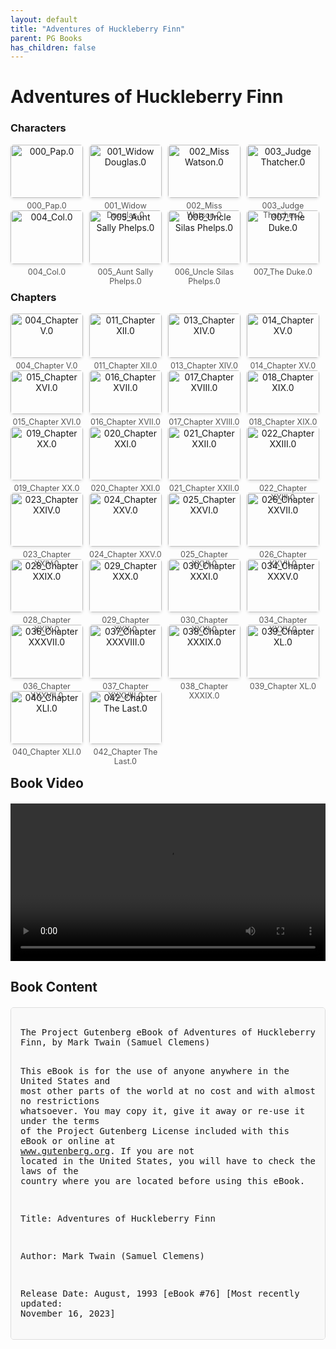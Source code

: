 ```yaml
---
layout: default
title: "Adventures of Huckleberry Finn"
parent: PG Books
has_children: false
---
```



<style>
.image-gallery {
  display: flex;
  flex-wrap: wrap;
  justify-content: space-between;
  margin-bottom: 20px;
}

.image-row {
  display: flex;
  justify-content: flex-start;
  width: 100%;
  margin-bottom: 20px;
}

.image-item {
  width: 23%;
  margin-right: 2%;
  text-align: center;
}

.image-item:last-child {
  margin-right: 0;
}

.image-item img {
  width: 100%;
  height: auto;
  object-fit: cover;
  border-radius: 5px;
  box-shadow: 0 2px 4px rgba(0,0,0,0.1);
}

.image-item p {
  margin-top: 5px;
  font-size: 0.9em;
  color: #555;
}

.video-container {
  margin: 20px 0;
}

.book-content {
  max-height: 500px;
  overflow-y: auto;
  padding: 15px;
  border: 1px solid #ddd;
  border-radius: 5px;
  background-color: #f9f9f9;
  font-family: monospace;
  white-space: pre-wrap;
  margin-top: 20px;
}
</style>


# Adventures of Huckleberry Finn

<h3>Characters</h3>
<div class="image-gallery">
<div class="image-row">
  <div class="image-item">
    <img src="../results/Adventures of Huckleberry Finn/characters/000_Pap.0.png" alt="000_Pap.0">
    <p>000_Pap.0</p>
  </div>
  <div class="image-item">
    <img src="../results/Adventures of Huckleberry Finn/characters/001_Widow Douglas.0.png" alt="001_Widow Douglas.0">
    <p>001_Widow Douglas.0</p>
  </div>
  <div class="image-item">
    <img src="../results/Adventures of Huckleberry Finn/characters/002_Miss Watson.0.png" alt="002_Miss Watson.0">
    <p>002_Miss Watson.0</p>
  </div>
  <div class="image-item">
    <img src="../results/Adventures of Huckleberry Finn/characters/003_Judge Thatcher.0.png" alt="003_Judge Thatcher.0">
    <p>003_Judge Thatcher.0</p>
  </div>
</div>
<div class="image-row">
  <div class="image-item">
    <img src="../results/Adventures of Huckleberry Finn/characters/004_Col.0.png" alt="004_Col.0">
    <p>004_Col.0</p>
  </div>
  <div class="image-item">
    <img src="../results/Adventures of Huckleberry Finn/characters/005_Aunt Sally Phelps.0.png" alt="005_Aunt Sally Phelps.0">
    <p>005_Aunt Sally Phelps.0</p>
  </div>
  <div class="image-item">
    <img src="../results/Adventures of Huckleberry Finn/characters/006_Uncle Silas Phelps.0.png" alt="006_Uncle Silas Phelps.0">
    <p>006_Uncle Silas Phelps.0</p>
  </div>
  <div class="image-item">
    <img src="../results/Adventures of Huckleberry Finn/characters/007_The Duke.0.png" alt="007_The Duke.0">
    <p>007_The Duke.0</p>
  </div>
</div>
</div>

<h3>Chapters</h3>
<div class="image-gallery">
<div class="image-row">
  <div class="image-item">
    <img src="../results/Adventures of Huckleberry Finn/chapters/004_Chapter V.0.png" alt="004_Chapter V.0">
    <p>004_Chapter V.0</p>
  </div>
  <div class="image-item">
    <img src="../results/Adventures of Huckleberry Finn/chapters/011_Chapter XII.0.png" alt="011_Chapter XII.0">
    <p>011_Chapter XII.0</p>
  </div>
  <div class="image-item">
    <img src="../results/Adventures of Huckleberry Finn/chapters/013_Chapter XIV.0.png" alt="013_Chapter XIV.0">
    <p>013_Chapter XIV.0</p>
  </div>
  <div class="image-item">
    <img src="../results/Adventures of Huckleberry Finn/chapters/014_Chapter XV.0.png" alt="014_Chapter XV.0">
    <p>014_Chapter XV.0</p>
  </div>
</div>
<div class="image-row">
  <div class="image-item">
    <img src="../results/Adventures of Huckleberry Finn/chapters/015_Chapter XVI.0.png" alt="015_Chapter XVI.0">
    <p>015_Chapter XVI.0</p>
  </div>
  <div class="image-item">
    <img src="../results/Adventures of Huckleberry Finn/chapters/016_Chapter XVII.0.png" alt="016_Chapter XVII.0">
    <p>016_Chapter XVII.0</p>
  </div>
  <div class="image-item">
    <img src="../results/Adventures of Huckleberry Finn/chapters/017_Chapter XVIII.0.png" alt="017_Chapter XVIII.0">
    <p>017_Chapter XVIII.0</p>
  </div>
  <div class="image-item">
    <img src="../results/Adventures of Huckleberry Finn/chapters/018_Chapter XIX.0.png" alt="018_Chapter XIX.0">
    <p>018_Chapter XIX.0</p>
  </div>
</div>
<div class="image-row">
  <div class="image-item">
    <img src="../results/Adventures of Huckleberry Finn/chapters/019_Chapter XX.0.png" alt="019_Chapter XX.0">
    <p>019_Chapter XX.0</p>
  </div>
  <div class="image-item">
    <img src="../results/Adventures of Huckleberry Finn/chapters/020_Chapter XXI.0.png" alt="020_Chapter XXI.0">
    <p>020_Chapter XXI.0</p>
  </div>
  <div class="image-item">
    <img src="../results/Adventures of Huckleberry Finn/chapters/021_Chapter XXII.0.png" alt="021_Chapter XXII.0">
    <p>021_Chapter XXII.0</p>
  </div>
  <div class="image-item">
    <img src="../results/Adventures of Huckleberry Finn/chapters/022_Chapter XXIII.0.png" alt="022_Chapter XXIII.0">
    <p>022_Chapter XXIII.0</p>
  </div>
</div>
<div class="image-row">
  <div class="image-item">
    <img src="../results/Adventures of Huckleberry Finn/chapters/023_Chapter XXIV.0.png" alt="023_Chapter XXIV.0">
    <p>023_Chapter XXIV.0</p>
  </div>
  <div class="image-item">
    <img src="../results/Adventures of Huckleberry Finn/chapters/024_Chapter XXV.0.png" alt="024_Chapter XXV.0">
    <p>024_Chapter XXV.0</p>
  </div>
  <div class="image-item">
    <img src="../results/Adventures of Huckleberry Finn/chapters/025_Chapter XXVI.0.png" alt="025_Chapter XXVI.0">
    <p>025_Chapter XXVI.0</p>
  </div>
  <div class="image-item">
    <img src="../results/Adventures of Huckleberry Finn/chapters/026_Chapter XXVII.0.png" alt="026_Chapter XXVII.0">
    <p>026_Chapter XXVII.0</p>
  </div>
</div>
<div class="image-row">
  <div class="image-item">
    <img src="../results/Adventures of Huckleberry Finn/chapters/028_Chapter XXIX.0.png" alt="028_Chapter XXIX.0">
    <p>028_Chapter XXIX.0</p>
  </div>
  <div class="image-item">
    <img src="../results/Adventures of Huckleberry Finn/chapters/029_Chapter XXX.0.png" alt="029_Chapter XXX.0">
    <p>029_Chapter XXX.0</p>
  </div>
  <div class="image-item">
    <img src="../results/Adventures of Huckleberry Finn/chapters/030_Chapter XXXI.0.png" alt="030_Chapter XXXI.0">
    <p>030_Chapter XXXI.0</p>
  </div>
  <div class="image-item">
    <img src="../results/Adventures of Huckleberry Finn/chapters/034_Chapter XXXV.0.png" alt="034_Chapter XXXV.0">
    <p>034_Chapter XXXV.0</p>
  </div>
</div>
<div class="image-row">
  <div class="image-item">
    <img src="../results/Adventures of Huckleberry Finn/chapters/036_Chapter XXXVII.0.png" alt="036_Chapter XXXVII.0">
    <p>036_Chapter XXXVII.0</p>
  </div>
  <div class="image-item">
    <img src="../results/Adventures of Huckleberry Finn/chapters/037_Chapter XXXVIII.0.png" alt="037_Chapter XXXVIII.0">
    <p>037_Chapter XXXVIII.0</p>
  </div>
  <div class="image-item">
    <img src="../results/Adventures of Huckleberry Finn/chapters/038_Chapter XXXIX.0.png" alt="038_Chapter XXXIX.0">
    <p>038_Chapter XXXIX.0</p>
  </div>
  <div class="image-item">
    <img src="../results/Adventures of Huckleberry Finn/chapters/039_Chapter XL.0.png" alt="039_Chapter XL.0">
    <p>039_Chapter XL.0</p>
  </div>
</div>
<div class="image-row">
  <div class="image-item">
    <img src="../results/Adventures of Huckleberry Finn/chapters/040_Chapter XLI.0.png" alt="040_Chapter XLI.0">
    <p>040_Chapter XLI.0</p>
  </div>
  <div class="image-item">
    <img src="../results/Adventures of Huckleberry Finn/chapters/042_Chapter The Last.0.png" alt="042_Chapter The Last.0">
    <p>042_Chapter The Last.0</p>
  </div>
</div>
</div>

<h2>Book Video</h2>
<div class="video-container">
  <video controls width="100%">
    <source src="../videos/Adventures of Huckleberry Finn.mp4" type="video/mp4">
    Your browser does not support the video tag.
  </video>
</div>


## Book Content

<div class="book-content">
﻿The Project Gutenberg eBook of Adventures of Huckleberry Finn, by Mark Twain (Samuel Clemens)

This eBook is for the use of anyone anywhere in the United States and
most other parts of the world at no cost and with almost no restrictions
whatsoever. You may copy it, give it away or re-use it under the terms
of the Project Gutenberg License included with this eBook or online at
www.gutenberg.org. If you are not located in the United States, you
will have to check the laws of the country where you are located before
using this eBook.

Title: Adventures of Huckleberry Finn

Author: Mark Twain (Samuel Clemens)

Release Date: August, 1993 [eBook #76]
[Most recently updated: November 16, 2023]

Language: English

Produced by: David Widger

*** START OF THE PROJECT GUTENBERG EBOOK ADVENTURES OF HUCKLEBERRY FINN ***




ADVENTURES
OF
HUCKLEBERRY FINN

(Tom Sawyer’s Comrade)

By Mark Twain




CONTENTS.

CHAPTER I.
Civilizing Huck.—Miss Watson.—Tom Sawyer Waits.

CHAPTER II.
The Boys Escape Jim.—Torn Sawyer’s Gang.—Deep-laid Plans.

CHAPTER III.
A Good Going-over.—Grace Triumphant.—“One of Tom Sawyers’s Lies”.

CHAPTER IV.
Huck and the Judge.—Superstition.

CHAPTER V.
Huck’s Father.—The Fond Parent.—Reform.

CHAPTER VI.
He Went for Judge Thatcher.—Huck Decided to Leave.—Political
Economy.—Thrashing Around.

CHAPTER VII.
Laying for Him.—Locked in the Cabin.—Sinking the Body.—Resting.

CHAPTER VIII.
Sleeping in the Woods.—Raising the Dead.—Exploring the Island.—Finding
Jim.—Jim’s Escape.—Signs.—Balum.

CHAPTER IX.
The Cave.—The Floating House.

CHAPTER X.
The Find.—Old Hank Bunker.—In Disguise.

CHAPTER XI.
Huck and the Woman.—The Search.—Prevarication.—Going to Goshen.

CHAPTER XII.
Slow Navigation.—Borrowing Things.—Boarding the Wreck.—The
Plotters.—Hunting for the Boat.

CHAPTER XIII.
Escaping from the Wreck.—The Watchman.—Sinking.

CHAPTER XIV.
A General Good Time.—The Harem.—French.

CHAPTER XV.
Huck Loses the Raft.—In the Fog.—Huck Finds the Raft.—Trash.

CHAPTER XVI.
Expectation.—A White Lie.—Floating Currency.—Running by Cairo.—Swimming
Ashore.

CHAPTER XVII.
An Evening Call.—The Farm in Arkansaw.—Interior Decorations.—Stephen
Dowling Bots.—Poetical Effusions.

CHAPTER XVIII.
Col. Grangerford.—Aristocracy.—Feuds.—The Testament.—Recovering the
Raft.—The Wood—pile.—Pork and Cabbage.

CHAPTER XIX.
Tying Up Day—times.—An Astronomical Theory.—Running a Temperance
Revival.—The Duke of Bridgewater.—The Troubles of Royalty.

CHAPTER XX.
Huck Explains.—Laying Out a Campaign.—Working the Camp—meeting.—A
Pirate at the Camp—meeting.—The Duke as a Printer.

CHAPTER XXI.
Sword Exercise.—Hamlet’s Soliloquy.—They Loafed Around Town.—A Lazy
Town.—Old Boggs.—Dead.

CHAPTER XXII.
Sherburn.—Attending the Circus.—Intoxication in the Ring.—The Thrilling
Tragedy.

CHAPTER XXIII.
Sold.—Royal Comparisons.—Jim Gets Home-sick.

CHAPTER XXIV.
Jim in Royal Robes.—They Take a Passenger.—Getting Information.—Family
Grief.

CHAPTER XXV.
Is It Them?—Singing the “Doxologer.”—Awful Square—Funeral Orgies.—A Bad
Investment .

CHAPTER XXVI.
A Pious King.—The King’s Clergy.—She Asked His Pardon.—Hiding in the
Room.—Huck Takes the Money.

CHAPTER XXVII.
The Funeral.—Satisfying Curiosity.—Suspicious of Huck,—Quick Sales and
Small.

CHAPTER XXVIII.
The Trip to England.—“The Brute!”—Mary Jane Decides to Leave.—Huck
Parting with Mary Jane.—Mumps.—The Opposition Line.

CHAPTER XXIX.
Contested Relationship.—The King Explains the Loss.—A Question of
Handwriting.—Digging up the Corpse.—Huck Escapes.

CHAPTER XXX.
The King Went for Him.—A Royal Row.—Powerful Mellow.

CHAPTER XXXI.
Ominous Plans.—News from Jim.—Old Recollections.—A Sheep
Story.—Valuable Information.

CHAPTER XXXII.
Still and Sunday—like.—Mistaken Identity.—Up a Stump.—In a Dilemma.

CHAPTER XXXIII.
A Nigger Stealer.—Southern Hospitality.—A Pretty Long Blessing.—Tar and
Feathers.

CHAPTER XXXIV.
The Hut by the Ash Hopper.—Outrageous.—Climbing the Lightning
Rod.—Troubled with Witches.

CHAPTER XXXV.
Escaping Properly.—Dark Schemes.—Discrimination in Stealing.—A Deep
Hole.

CHAPTER XXXVI.
The Lightning Rod.—His Level Best.—A Bequest to Posterity.—A High
Figure.

CHAPTER XXXVII.
The Last Shirt.—Mooning Around.—Sailing Orders.—The Witch Pie.

CHAPTER XXXVIII.
The Coat of Arms.—A Skilled Superintendent.—Unpleasant Glory.—A Tearful
Subject.

CHAPTER XXXIX.
Rats.—Lively Bed—fellows.—The Straw Dummy.

CHAPTER XL.
Fishing.—The Vigilance Committee.—A Lively Run.—Jim Advises a Doctor.

CHAPTER XLI.
The Doctor.—Uncle Silas.—Sister Hotchkiss.—Aunt Sally in Trouble.

CHAPTER XLII.
Tom Sawyer Wounded.—The Doctor’s Story.—Tom Confesses.—Aunt Polly
Arrives.—Hand Out Them Letters.

CHAPTER THE LAST.
Out of Bondage.—Paying the Captive.—Yours Truly, Huck Finn.




ILLUSTRATIONS.

 The Widows
 Moses and the “Bulrushers”
 Miss Watson
 Huck Stealing Away
 They Tip-toed Along
 Jim
 Tom Sawyer’s Band of Robbers
 Huck Creeps into his Window
 Miss Watson’s Lecture
 The Robbers Dispersed
 Rubbing the Lamp
 ! ! ! !
 Judge Thatcher surprised
 Jim Listening
 “Pap”
 Huck and his Father
 Reforming the Drunkard
 Falling from Grace
 Getting out of the Way
 Solid Comfort
 Thinking it Over
 Raising a Howl
 “Git Up”
 The Shanty
 Shooting the Pig
 Taking a Rest
 In the Woods
 Watching the Boat
 Discovering the Camp Fire
 Jim and the Ghost
 Misto Bradish’s Nigger
 Exploring the Cave
 In the Cave
 Jim sees a Dead Man
 They Found Eight Dollars
 Jim and the Snake
 Old Hank Bunker
 “A Fair Fit”
 “Come In”
 “Him and another Man”
 She puts up a Snack
 “Hump Yourself”
 On the Raft
 He sometimes Lifted a Chicken
 “Please don’t, Bill”
 “It ain’t Good Morals”
 “Oh! Lordy, Lordy!”
 In a Fix
 “Hello, What’s Up?”
 The Wreck
 We turned in and Slept
 Turning over the Truck
 Solomon and his Million Wives
 The story of “Sollermun”
 “We Would Sell the Raft”
 Among the Snags
 Asleep on the Raft
 “Something being Raftsman”
 “Boy, that’s a Lie”
 “Here I is, Huck”
 Climbing up the Bank
 “Who’s There?”
 “Buck”
 “It made Her look Spidery”
 “They got him out and emptied Him”
 The House
 Col. Grangerford
 Young Harney Shepherdson
 Miss Charlotte
 “And asked me if I Liked Her”
 “Behind the Wood-pile”
 Hiding Day-times
 “And Dogs a-Coming”
 “By rights I am a Duke!”
 “I am the Late Dauphin”
 Tail Piece
 On the Raft
 The King as Juliet
 “Courting on the Sly”
 “A Pirate for Thirty Years”
 Another little Job
 Practizing
 Hamlet’s Soliloquy
 “Gimme a Chaw”
 A Little Monthly Drunk
 The Death of Boggs
 Sherburn steps out
 A Dead Head
 He shed Seventeen Suits
 Tragedy
 Their Pockets Bulged
 Henry the Eighth in Boston Harbor
 Harmless
 Adolphus
 He fairly emptied that Young Fellow
 “Alas, our Poor Brother”
 “You Bet it is”
 Leaking
 Making up the “Deffisit”
 Going for him
 The Doctor
 The Bag of Money
 The Cubby
 Supper with the Hare-Lip
 Honest Injun
 The Duke looks under the Bed
 Huck takes the Money
 A Crack in the Dining-room Door
 The Undertaker
 “He had a Rat!”
 “Was you in my Room?”
 Jawing
 In Trouble
 Indignation
 How to Find Them
 He Wrote
 Hannah with the Mumps
 The Auction
 The True Brothers
 The Doctor leads Huck
 The Duke Wrote
 “Gentlemen, Gentlemen!”
 “Jim Lit Out”
 The King shakes Huck
 The Duke went for Him
 Spanish Moss
 “Who Nailed Him?”
 Thinking
 He gave him Ten Cents
 Striking for the Back Country
 Still and Sunday-like
 She hugged him tight
 “Who do you reckon it is?”
 “It was Tom Sawyer”
 “Mr. Archibald Nichols, I presume?”
 A pretty long Blessing
 Traveling By Rail
 Vittles
 A Simple Job
 Witches
 Getting Wood
 One of the Best Authorities
 The Breakfast-Horn
 Smouching the Knives
 Going down the Lightning-Rod
 Stealing spoons
 Tom advises a Witch Pie
 The Rubbage-Pile
 “Missus, dey’s a Sheet Gone”
 In a Tearing Way
 One of his Ancestors
 Jim’s Coat of Arms
 A Tough Job
 Buttons on their Tails
 Irrigation
 Keeping off Dull Times
 Sawdust Diet
 Trouble is Brewing
 Fishing
 Every one had a Gun
 Tom caught on a Splinter
 Jim advises a Doctor
 The Doctor
 Uncle Silas in Danger
 Old Mrs. Hotchkiss
 Aunt Sally talks to Huck
 Tom Sawyer wounded
 The Doctor speaks for Jim
 Tom rose square up in Bed
 “Hand out them Letters”
 Out of Bondage
 Tom’s Liberality
 Yours Truly




NOTICE.

Persons attempting to find a motive in this narrative will be
prosecuted; persons attempting to find a moral in it will be banished;
persons attempting to find a plot in it will be shot.

BY ORDER OF THE AUTHOR
PER G. G., CHIEF OF ORDNANCE.




EXPLANATORY

In this book a number of dialects are used, to wit: the Missouri negro
dialect; the extremest form of the backwoods Southwestern dialect; the
ordinary “Pike County” dialect; and four modified varieties of this
last. The shadings have not been done in a haphazard fashion, or by
guesswork; but painstakingly, and with the trustworthy guidance and
support of personal familiarity with these several forms of speech.

I make this explanation for the reason that without it many readers
would suppose that all these characters were trying to talk alike and
not succeeding.

THE AUTHOR.




HUCKLEBERRY FINN

Scene: The Mississippi Valley Time: Forty to fifty years ago




CHAPTER I.


You don’t know about me without you have read a book by the name of The
Adventures of Tom Sawyer; but that ain’t no matter. That book was made
by Mr. Mark Twain, and he told the truth, mainly. There was things
which he stretched, but mainly he told the truth. That is nothing. I
never seen anybody but lied one time or another, without it was Aunt
Polly, or the widow, or maybe Mary. Aunt Polly—Tom’s Aunt Polly, she
is—and Mary, and the Widow Douglas is all told about in that book,
which is mostly a true book, with some stretchers, as I said before.

Now the way that the book winds up is this: Tom and me found the money
that the robbers hid in the cave, and it made us rich. We got six
thousand dollars apiece—all gold. It was an awful sight of money when
it was piled up. Well, Judge Thatcher he took it and put it out at
interest, and it fetched us a dollar a...

[Content truncated for display]
</div>
